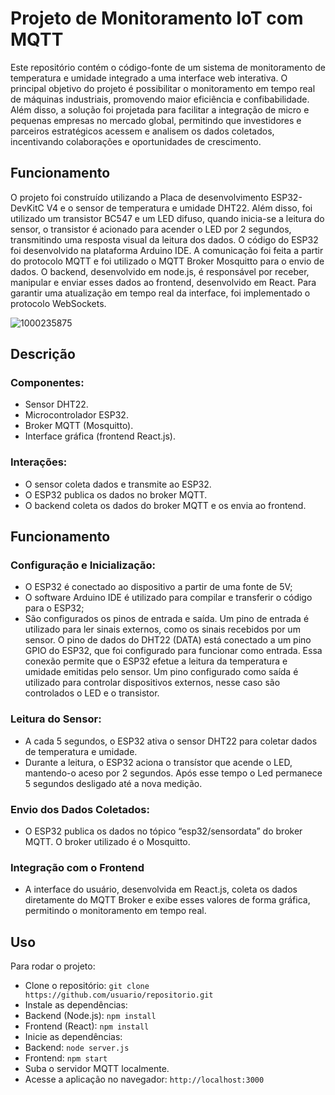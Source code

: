 # Projeto de Monitoramento IoT com MQTT
Este repositório contém o código-fonte de um sistema de monitoramento de temperatura e umidade integrado a uma interface web interativa. O principal objetivo do projeto é possibilitar o monitoramento em tempo real de máquinas industriais, promovendo maior eficiência e confibabilidade. Além disso, a solução foi projetada para facilitar a integração de micro e pequenas empresas no mercado global, permitindo que investidores e parceiros estratégicos acessem e analisem os dados coletados, incentivando colaborações e oportunidades de crescimento.

## Funcionamento
O projeto foi construído utilizando a Placa de desenvolvimento ESP32-DevKitC V4 e o sensor de temperatura e umidade DHT22. Além disso, foi utilizado um transistor BC547 e um LED difuso, quando inicia-se a leitura do sensor, o transistor é acionado para acender o LED por 2 segundos, transmitindo uma resposta visual da leitura dos dados. O código do ESP32 foi desenvolvido na plataforma Arduino IDE.
A comunicação foi feita a partir do protocolo MQTT e foi utilizado o MQTT Broker Mosquitto para o envio de dados. O backend, desenvolvido em node.js, é responsável por receber, manipular e enviar esses dados ao frontend, desenvolvido em React. Para garantir uma atualização em tempo real da interface, foi implementado o protocolo WebSockets.

![1000235875](https://github.com/user-attachments/assets/2c4e262d-8d92-4624-b66d-278947e3f691)


## Descrição
### Componentes:
- Sensor DHT22.
- Microcontrolador ESP32.
- Broker MQTT (Mosquitto).
- Interface gráfica (frontend React.js).

### Interações:
- O sensor coleta dados e transmite ao ESP32.
- O ESP32 publica os dados no broker MQTT.
- O backend coleta os dados do broker MQTT e os envia ao frontend.


## Funcionamento
### Configuração e Inicialização:
- O ESP32 é conectado ao dispositivo a partir de uma fonte de 5V;
- O software Arduino IDE é utilizado para compilar e transferir o código para o ESP32;
- São configurados os pinos de entrada e saída. Um pino de entrada é utilizado para ler sinais externos, como os sinais recebidos por um sensor. O pino de dados do DHT22 (DATA) está conectado a um pino GPIO do ESP32, que foi configurado para funcionar como entrada. Essa conexão permite que o ESP32 efetue a leitura da temperatura e umidade emitidas pelo sensor. Um pino configurado como saída é utilizado para controlar dispositivos externos, nesse caso são controlados o LED e o transistor.

### Leitura do Sensor:
- A cada 5 segundos, o ESP32 ativa o sensor DHT22 para coletar dados de temperatura e umidade.
- Durante a leitura, o ESP32 aciona o transístor que acende o LED, mantendo-o aceso por 2 segundos. Após esse tempo o Led permanece 5 segundos desligado até a nova medição.

### Envio dos Dados Coletados:
- O ESP32 publica os dados no tópico “esp32/sensordata” do broker MQTT. O broker utilizado é o Mosquitto.

### Integração com o Frontend
- A interface do usuário, desenvolvida em React.js, coleta os dados diretamente do MQTT Broker e exibe esses valores de forma gráfica, permitindo o monitoramento em tempo real.


## Uso
Para rodar o projeto:
- Clone o repositório:  `git clone https://github.com/usuario/repositorio.git`
- Instale as dependências:
- Backend (Node.js): `npm install`
- Frontend (React): `npm install`
- Inicie as dependências:
- Backend: `node server.js`
- Frontend: `npm start`
- Suba o servidor MQTT localmente.
- Acesse a aplicação no navegador: `http://localhost:3000`
